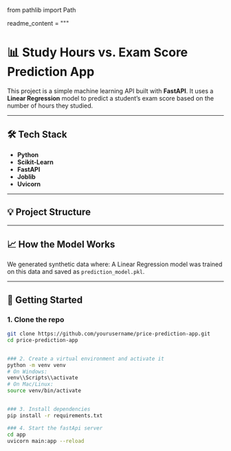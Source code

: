 from pathlib import Path

readme_content = """
# 📊 Study Hours vs. Exam Score Prediction App

This project is a simple machine learning API built with **FastAPI**. It uses a **Linear Regression** model to predict a student’s exam score based on the number of hours they studied.

---

## 🛠 Tech Stack

- **Python**
- **Scikit-Learn**
- **FastAPI**
- **Joblib**
- **Uvicorn**

---

## 💡 Project Structure


---

## 📈 How the Model Works

We generated synthetic data where:
A Linear Regression model was trained on this data and saved as `prediction_model.pkl`.

---

## 🚀 Getting Started

### 1. Clone the repo

```bash
git clone https://github.com/yourusername/price-prediction-app.git
cd price-prediction-app


### 2. Create a virtual environment and activate it
python -m venv venv
# On Windows:
venv\\Scripts\\activate
# On Mac/Linux:
source venv/bin/activate


### 3. Install dependencies
pip install -r requirements.txt

### 4. Start the fastApi server
cd app
uvicorn main:app --reload


